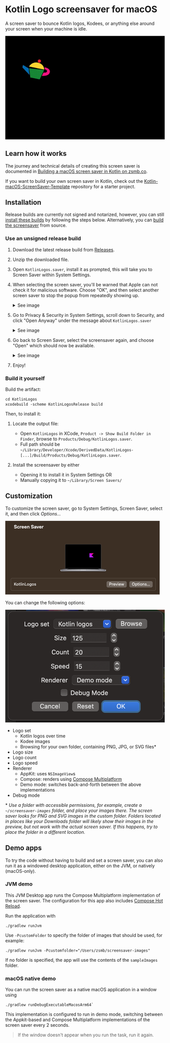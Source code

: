 # Kotlin Logo screensaver for macOS

A screen saver to bounce Kotlin logos, Kodees, or anything else around your screen when your machine is idle.

![Screensaver GIF](/docs/KotlinLogo.gif)

## Learn how it works

The journey and technical details of creating this screen saver is documented in [Building a macOS screen saver in Kotlin on zsmb.co](https://zsmb.co/building-a-macos-screen-saver-in-kotlin/).

If you want to build your own screen saver in Kotlin, check out the [Kotlin-macOS-ScreenSaver-Template](https://github.com/zsmb13/Kotlin-macOS-ScreenSaver-Template) repository for a starter project.

## Installation

Release builds are currently not signed and notarized, however, you can still [install these builds](#use-an-unsigned-release-build) by following the steps below. Alternatively, you can [build the screensaver](#build-it-yourself) from source.

### Use an unsigned release build

1. Download the latest release build from [Releases](https://github.com/zsmb13/KotlinLogo-ScreenSaver/releases).
2. Unzip the downloaded file.
3. Open `KotlinLogos.saver`, install it as prompted, this will take you to Screen Saver within System Settings.
4. When selecting the screen saver, you'll be warned that Apple can not check it for malicious software. Choose "OK", and then select another screen saver to stop the popup from repeatedly showing up.

   <details>
      <summary>See image</summary>
      
      ![](/docs/install1.png)
   </details>

5. Go to Privacy & Security in System Settings, scroll down to Security, and click "Open Anyway" under the message about `KotlinLogos.saver`

   <details>
      <summary>See image</summary>
      
      ![](/docs/install2.png)
   </details>

6. Go back to Screen Saver, select the screensaver again, and choose "Open" which should now be available.

   <details>
      <summary>See image</summary>

      ![](/docs/install3.png)
   </details>

7. Enjoy!

### Build it yourself

Build the artifact:

```
cd KotlinLogos
xcodebuild -scheme KotlinLogosRelease build
```

Then, to install it:

1. Locate the output file:
   * Open `KotlinLogos` in XCode, `Product -> Show Build Folder in Finder`, browse to `Products/Debug/KotlinLogos.saver`.
   * Full path should be `~/Library/Developer/Xcode/DerivedData/KotlinLogos-[...]/Build/Products/Debug/KotlinLogos.saver`.

2. Install the screensaver by either
   * Opening it to install it in System Settings OR
   * Manually copying it to `~/Library/Screen Savers/`

## Customization

To customize the screen saver, go to System Settings, Screen Saver, select it, and then click *Options...*

![Use the Options button](/docs/config1.png)

You can change the following options:

![Customize parameters](/docs/config2.png)

* Logo set
    * Kotlin logos over time
    * Kodee images
    * Browsing for your own folder, containing PNG, JPG, or SVG files\*
* Logo size
* Logo count
* Logo speed
* Renderer
    * AppKit: uses `NSImageView`s
    * Compose: renders using [Compose Multiplatform](https://www.jetbrains.com/compose-multiplatform/)
    * Demo mode: switches back-and-forth between the above implementations
* Debug mode

\* *Use a folder with accessible permissions, for example, create a `~/screensaver-images` folder, and place your images there. The screen saver looks for PNG and SVG images in the custom folder. Folders located in places like your Downloads folder will likely show their images in the preview, but not work with the actual screen saver. If this happens, try to place the folder in a different location.*

## Demo apps

To try the code without having to build and set a screen saver, you can also run it as a windowed desktop application, either on the JVM, or natively (macOS-only).

### JVM demo

This JVM Desktop app runs the Compose Multiplatform implementation of the screen saver. The configuration for this app also includes [Compose Hot Reload](https://github.com/JetBrains/compose-hot-reload).

Run the application with 

```
./gradlew runJvm
```

Use `-PcustomFolder` to specify the folder of images that should be used, for example: 

```
./gradlew runJvm -Pcustomfolder="/Users/zsmb/screensaver-images"
```

If no folder is specified, the app will use the contents of the `sampleImages` folder.

### macOS native demo

You can run the screen saver as a native macOS application in a window using

```
./gradlew runDebugExecutableMacosArm64`
```

This implementation is configured to run in demo mode, switching between the Appkit-based and Compose Multiplatform implementations of the screen saver every 2 seconds. 

> If the window doesn't appear when you run the task, run it again.
